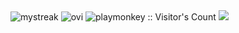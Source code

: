 
<!--
**playmonkey/playmonkey** is a ✨ _special_ ✨ repository because its `README.md` (this file) appears on your GitHub profile.

Here are some ideas to get you started:

- 🔭 I’m currently working on ...
- 🌱 I’m currently learning ...
- 👯 I’m looking to collaborate on ...
- 🤔 I’m looking for help with ...
- 💬 Ask me about ...
- 📫 How to reach me: ...
- 😄 Pronouns: ...
- ⚡ Fun fact: ...
-->
<img src="https://github-readme-streak-stats.herokuapp.com/?user=playmonkey&theme=tokyonight" alt="mystreak"/>
<img src="https://github-readme-stats.vercel.app/api/top-langs?username=madushadhanushka&show_icons=true&locale=en&layout=compact&theme=chartreuse-dark" alt="ovi" />

<img src="https://profile-counter.glitch.me/{playmonkey}/count.svg" alt="playmonkey :: Visitor's Count" />
<img src="http://estruyf-github.azurewebsites.net/api/VisitorHit?user=playmonkey&repo=playmonkey&countColorcountColor&countColor=%237B1E7B"/>
